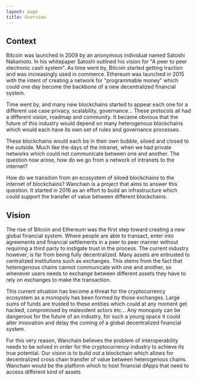 ```yaml
---
layout: page
title: Overview
---
```



## Context

Bitcoin was launched in 2009 by an anonymous individual named Satoshi Nakamoto. In his whitepaper Satoshi outlined his vision for "A peer to peer electronic cash system". As time went by, Bitcoin started getting traction and was increasingly used in commerce. 
Ethereum was launched in 2015 with the intent of creating a network for "programmable money" which could one day become the backbone of a new decentralized financial system.

Time went by, and many new blockchains started to appear each one for a different use case  privacy, scalability, governance... These protocols all had a different vision, roadmap and community. 
It became obvious that the future of this industry would depend on many heterogenous blockchains which would each have its own set of rules and governance processes.

These blockchains would each be in their own bubble, siloed and closed to the outside. 
Much like the days of the intranet, when we had private networks which could not communicate between one and another. The question now arose, how do we go from  a network of intranets to the internet? 

How do we transition from an  ecosystem of siloed blockchains to the internet of blockchains? 
Wanchain is a project that aims to answer this question. It  started in 2016 as an effort to build an infrastructure which could support the transfer of value between different blockchains. 

## Vision 

The rise of Bitcoin and Ethereum was the first step toward creating a new global financial system. Where people are able to transact, enter into agreements and financial settlements in a peer to peer manner without requiring a third party to instigate trust in the process. 
The current industry however, is far from being fully decentralized. Many assets are entrusted to centralized institutions such as exchanges. This stems from the fact that heterogenous chains cannot communicate with one and another, so whenever users needs to exchange between different assets they have to rely on exchanges to make the transaction.

This current situation has become a threat for the cryptocurrency ecosystem as a monopoly has been formed by those exchanges. Large sums of funds are trusted to these entities which could at any moment get hacked,  compromised by malevolent actors etc...
Any monopoly can be dangerous for the future of an industry, for such a young space it could alter innovation and delay the coming of a global decentralized financial system.

For this very reason, Wanchain believes the problem of interoperability needs to be solved in order for the cryptocurrency industry to achieve its true potential. 
Our vision is to build out a blockchain which allows for decentralized cross chain transfer of value between heterogenous chains. Wanchain would be the platform which to host financial dApps that need to access different kind of assets 
